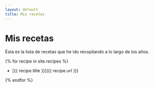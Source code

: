 ```yaml
---
layout: default
title: Mis recetas
---
```


# Mis recetas

Ésta es la lista de recetas que he ido recopilando a lo largo de los años.

{% for recipe in site.recipes %}

- [{{ recipe.title }}]({{ recipe.url }})

{% endfor %}
